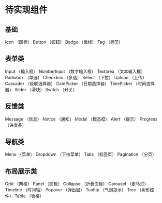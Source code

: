 # 待实现组件

## 基础
Icon         （图标）
Button       （按钮）
Badge        （徽标）
Tag          （标签）


## 表单类
Input        （输入框）
NumberInput  （数字输入框）
Textarea     （文本输入框）
Radiobox     （单选）
Checkbox     （多选）
Select       （下拉）
Upload       （上传）
Cascader     （级联选择器）
DatePicker   （日期选择器）
TimePicker   （时间选择器）
Slider       （滑块）
Switch       （开关）


## 反馈类
Message      （信息）
Notice       （通知）
Modal        （模态框）
Alert        （提示）
Progress     （进度条）


## 导航类
Menu         （菜单）
Dropdown     （下拉菜单）
Tabs         （标签页）
Pagination   （分页）


## 布局展示类
Grid         （网格）
Panel        （面板）
Collapse     （折叠面板）
Carousel     （走马灯）
Timeline     （时间轴）
Popover      （弹出层）
Tooltip      （气泡提示）
Tree         （树形控件）
Table        （表格）